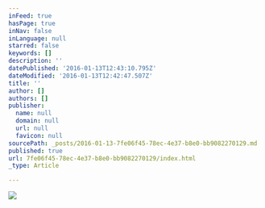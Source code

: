 ```yaml
---
inFeed: true
hasPage: true
inNav: false
inLanguage: null
starred: false
keywords: []
description: ''
datePublished: '2016-01-13T12:43:10.795Z'
dateModified: '2016-01-13T12:42:47.507Z'
title: ''
author: []
authors: []
publisher:
  name: null
  domain: null
  url: null
  favicon: null
sourcePath: _posts/2016-01-13-7fe06f45-78ec-4e37-b8e0-bb9082270129.md
published: true
url: 7fe06f45-78ec-4e37-b8e0-bb9082270129/index.html
_type: Article

---
```

![](https://the-grid-user-content.s3-us-west-2.amazonaws.com/3ae7d228-4dde-4cd3-8b83-6a25029b1018.jpg)